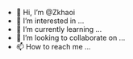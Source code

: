 - 👋 Hi, I’m @Zkhaoi
- 👀 I’m interested in ...
- 🌱 I’m currently learning ...
- 💞️ I’m looking to collaborate on ...
- 📫 How to reach me ...

<!---
Zkhaoi/Zkhaoi is a ✨ special ✨ repository because its `README.md` (this file) appears on your GitHub profile.
You can click the Preview link to take a look at your changes.
--->
